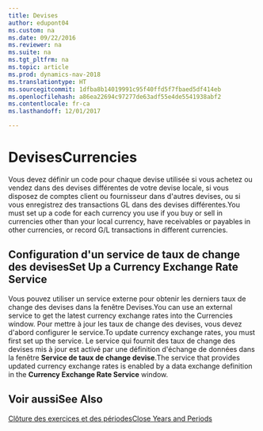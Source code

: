 ```yaml
---
title: Devises
author: edupont04
ms.custom: na
ms.date: 09/22/2016
ms.reviewer: na
ms.suite: na
ms.tgt_pltfrm: na
ms.topic: article
ms.prod: dynamics-nav-2018
ms.translationtype: HT
ms.sourcegitcommit: 1dfba8b14019991c95f40ffd5f7fbaed5df414eb
ms.openlocfilehash: a86ea22694c97277de63adf55e4de5541938abf2
ms.contentlocale: fr-ca
ms.lasthandoff: 12/01/2017

---
```


# <a name="currencies"></a><span data-ttu-id="b6069-102">Devises</span><span class="sxs-lookup"><span data-stu-id="b6069-102">Currencies</span></span>
<span data-ttu-id="b6069-103">Vous devez définir un code pour chaque devise utilisée si vous achetez ou vendez dans des devises différentes de votre devise locale, si vous disposez de comptes client ou fournisseur dans d'autres devises, ou si vous enregistrez des transactions GL dans des devises différentes.</span><span class="sxs-lookup"><span data-stu-id="b6069-103">You must set up a code for each currency you use if you buy or sell in currencies other than your local currency, have receivables or payables in other currencies, or record G/L transactions in different currencies.</span></span>  

## <a name="set-up-a-currency-exchange-rate-service"></a><span data-ttu-id="b6069-104">Configuration d'un service de taux de change des devises</span><span class="sxs-lookup"><span data-stu-id="b6069-104">Set Up a Currency Exchange Rate Service</span></span>
<span data-ttu-id="b6069-105">Vous pouvez utiliser un service externe pour obtenir les derniers taux de change des devises dans la fenêtre Devises.</span><span class="sxs-lookup"><span data-stu-id="b6069-105">You can use an external service to get the latest currency exchange rates into the Currencies window.</span></span> <span data-ttu-id="b6069-106">Pour mettre à jour les taux de change des devises, vous devez d'abord configurer le service.</span><span class="sxs-lookup"><span data-stu-id="b6069-106">To update currency exchange rates, you must first set up the service.</span></span>
<span data-ttu-id="b6069-107">Le service qui fournit des taux de change des devises mis à jour est activé par une définition d'échange de données dans la fenêtre **Service de taux de change devise**.</span><span class="sxs-lookup"><span data-stu-id="b6069-107">The service that provides updated currency exchange rates is enabled by a data exchange definition in the **Currency Exchange Rate Service** window.</span></span>  

## <a name="see-also"></a><span data-ttu-id="b6069-108">Voir aussi</span><span class="sxs-lookup"><span data-stu-id="b6069-108">See Also</span></span>
[<span data-ttu-id="b6069-109">Clôture des exercices et des périodes</span><span class="sxs-lookup"><span data-stu-id="b6069-109">Close Years and Periods</span></span>](year-close-years-periods.md)

